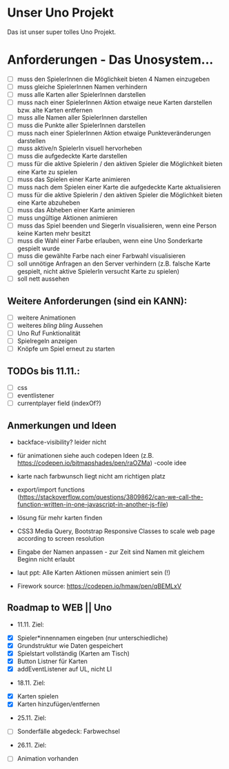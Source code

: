 # Unser Uno Projekt

Das ist unser super tolles Uno Projekt.

# Anforderungen - Das Unosystem...
- [ ] muss den SpielerInnen die Möglichkeit bieten 4 Namen einzugeben
- [ ] muss gleiche SpielerInnen Namen verhindern
- [ ] muss alle Karten aller SpielerInnen darstellen
- [ ] muss nach einer SpielerInnen Aktion etwaige neue Karten darstellen bzw. alte Karten entfernen
- [ ] muss alle Namen aller SpielerInnen darstellen
- [ ] muss die Punkte aller SpielerInnen darstellen
- [ ] muss nach einer SpielerInnen Aktion etwaige Punkteveränderungen darstellen
- [ ] muss aktive/n SpielerIn visuell hervorheben
- [ ] muss die aufgedeckte Karte darstellen
- [ ] muss für die aktive Spielerin / den aktiven Spieler die Möglichkeit bieten eine Karte zu spielen
- [ ] muss das Spielen einer Karte animieren
- [ ] muss nach dem Spielen einer Karte die aufgedeckte Karte aktualisieren
- [ ] muss für die aktive Spielerin / den aktiven Spieler die Möglichkeit bieten eine Karte abzuheben
- [ ] muss das Abheben einer Karte animieren
- [ ] muss ungültige Aktionen animieren
- [ ] muss das Spiel beenden und SiegerIn visualisieren, wenn eine Person keine Karten mehr besitzt
- [ ] muss die Wahl einer Farbe erlauben, wenn eine Uno Sonderkarte gespielt wurde
- [ ] muss die gewählte Farbe nach einer Farbwahl visualisieren
- [ ] soll unnötige Anfragen an den Server verhindern (z.B. falsche Karte gespielt, nicht aktive SpielerIn versucht Karte zu spielen)
- [ ] soll nett aussehen

## Weitere Anforderungen (sind ein KANN):
- [ ] weitere Animationen
- [ ] weiteres *bling bling* Aussehen
- [ ] Uno Ruf Funktionalität
- [ ] Spielregeln anzeigen
- [ ] Knöpfe um Spiel erneut zu starten

## TODOs bis 11.11.:
- [ ] css
- [ ] eventlistener
- [ ] currentplayer field (indexOf?)

## Anmerkungen und Ideen
- backface-visibility? leider nicht
- für animationen siehe auch codepen Ideen (z.B. https://codepen.io/bitmapshades/pen/raOZMa) -coole idee
- karte nach farbwunsch liegt nicht am richtigen platz
- export/import functions (https://stackoverflow.com/questions/3809862/can-we-call-the-function-written-in-one-javascript-in-another-js-file)
- lösung für mehr karten finden

- CSS3 Media Query, Bootstrap Responsive Classes to scale web page according to screen resolution
- Eingabe der Namen anpassen - zur Zeit sind Namen mit gleichem Beginn nicht erlaubt
- laut ppt: Alle Karten Aktionen müssen animiert sein (!)


- Firework source: https://codepen.io/hmaw/pen/qBEMLxV

## Roadmap to WEB || Uno
 - 11.11. Ziel:
 - [x] Spieler*innennamen eingeben (nur unterschiedliche)
 - [x] Grundstruktur wie Daten gespeichert
 - [x] Spielstart vollständig (Karten am Tisch)
 - [x] Button Listner für Karten
 - [x] addEventListener auf UL, nicht LI
 - 18.11. Ziel:
 - [x] Karten spielen
 - [x] Karten hinzufügen/entfernen
 - 25.11. Ziel:
 - [ ] Sonderfälle abgedeck: Farbwechsel
 - 26.11. Ziel:
 - [ ] Animation vorhanden   

